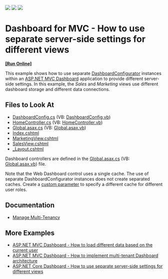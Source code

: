 <!-- default badges list -->
![](https://img.shields.io/endpoint?url=https://codecentral.devexpress.com/api/v1/VersionRange/128579193/21.2.2%2B)
[![](https://img.shields.io/badge/Open_in_DevExpress_Support_Center-FF7200?style=flat-square&logo=DevExpress&logoColor=white)](https://supportcenter.devexpress.com/ticket/details/T464543)
[![](https://img.shields.io/badge/📖_How_to_use_DevExpress_Examples-e9f6fc?style=flat-square)](https://docs.devexpress.com/GeneralInformation/403183)
<!-- default badges end -->
<!-- default file list -->

# Dashboard for MVC - How to use separate server-side settings for different views
<!-- run online -->
**[[Run Online]](https://codecentral.devexpress.com/128579193/)**
<!-- run online end -->


This example shows how to use separate [DashboardConfigurator](https://docs.devexpress.com/Dashboard/DevExpress.DashboardWeb.DashboardConfigurator) instances within an [ASP.NET MVC Dashboard](https://docs.devexpress.com/Dashboard/16977/web-dashboard/aspnet-mvc-dashboard-extension) application to provide different server-side settings. In this example, the _Sales_ and _Marketing_ views use different dashboard storage and different data connections.

## Files to Look At

* [DashboardConfig.cs](./CS/MvcDashboard_ServerSideApi/App_Start/DashboardConfig.cs) (VB: [DashboardConfig.vb](./VB/MvcDashboard_ServerSideApi/App_Start/DashboardConfig.vb))
* [HomeController.cs](./CS/MvcDashboard_ServerSideApi/Controllers/HomeController.cs) (VB: [HomeController.vb](./VB/MvcDashboard_ServerSideApi/Controllers/HomeController.vb))
* [Global.asax.cs](./CS/MvcDashboard_ServerSideApi/Global.asax.cs) (VB: [Global.asax.vb](./VB/MvcDashboard_ServerSideApi/Global.asax.vb))
* [Index.cshtml](./CS/MvcDashboard_ServerSideApi/Views/Home/Index.cshtml)
* [MarketingView.cshtml](./CS/MvcDashboard_ServerSideApi/Views/Home/MarketingView.cshtml)
* [SalesView.cshtml](./CS/MvcDashboard_ServerSideApi/Views/Home/SalesView.cshtml)
* [_Layout.cshtml](./CS/MvcDashboard_ServerSideApi/Views/Shared/_Layout.cshtml)
<!-- default file list end -->

Dashboard controllers are defined in the [Global.asax.cs](./CS/MvcDashboard_ServerSideApi/Global.asax.cs) (VB: [Global.asax.vb](./VB/MvcDashboard_ServerSideApi/Global.asax.vb)) file.

Note that the Web Dashboard control uses a single cache. The use of separate DashboardConfigurator instances does not create separated caches. Create a [custom parameter](https://docs.devexpress.com/Dashboard/118651/web-dashboard/general-information/security-considerations#cache-security) to specify a different cache for different user roles.

## Documentation

- [Manage Multi-Tenancy](https://docs.devexpress.com/Dashboard/402924/web-dashboard/dashboard-backend/manage-multi-tenancy)

## More Examples
- [ASP.NET MVC Dashboard - How to load different data based on the current user](https://github.com/DevExpress-Examples/DashboardDifferentUserDataMVC)
- [ASP.NET MVC Dashboard - How to implement multi-tenant Dashboard architecture](https://github.com/DevExpress-Examples/DashboardUserBasedMVC)
- [ASP.NET Core Dashboard - How to use separate server-side settings for different views](https://github.com/DevExpress-Examples/asp-net-core-dashboard-how-to-use-separate-server-side-settings-for-different-views)
